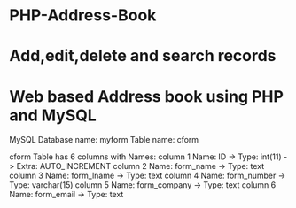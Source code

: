 # PHP-Address-Book

# Add,edit,delete and search records

# Web based Address book using PHP and MySQL

MySQL Database name: myform
Table name: cform

cform Table has 6 columns with Names:
column 1 Name: ID           -> Type: int(11)     -> Extra: AUTO_INCREMENT
column 2 Name: form_name    -> Type: text
column 3 Name: form_lname   -> Type: text
column 4 Name: form_number  -> Type: varchar(15)
column 5 Name: form_company -> Type: text
column 6 Name: form_email   -> Type: text
